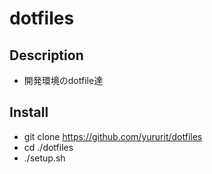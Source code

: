 dotfiles
====

## Description
* 開発環境のdotfile達

## Install
* git clone https://github.com/yururit/dotfiles
* cd ./dotfiles
* ./setup.sh
